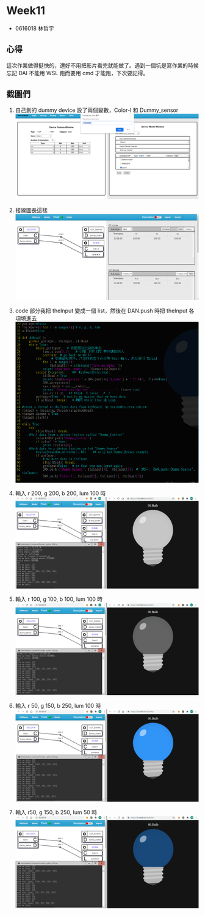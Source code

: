 # Week11
* 0616018 林哲宇

## 心得
這次作業做得挺快的，還好不用把影片看完就能做了。遇到一個坑是寫作業的時候忘記 DAI 不能用 WSL 跑而要用 cmd 才能跑，下次要記得。

## 截圖們
1. 自己創的 dummy device 設了兩個變數，Color-I 和 Dummy_sensor
![img](img2.PNG)

2. 接線圖長這樣
![img](img3.PNG)

3. code 部分我把 theInput 變成一個 list，然後在 DAN.push 時把 theInput 各項填進去
![img](img8.PNG)

4. 輸入 r 200, g 200, b 200, lum 100 時
![img](img4.PNG)

5. 輸入 r 100, g 100, b 100, lum 100 時
![img](img5.PNG)

6. 輸入 r 50, g 150, b 250, lum 100 時
![img](img6.PNG)

7. 輸入 r50, g 150, b 250, lum 50 時
![img](img7.PNG)
